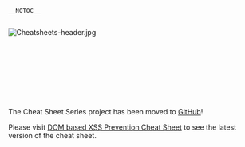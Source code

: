 `__NOTOC__`

<div style="width:100%;height:160px;border:0,margin:0;overflow: hidden;">

![Cheatsheets-header.jpg](Cheatsheets-header.jpg
"Cheatsheets-header.jpg")

</div>

The Cheat Sheet Series project has been moved to
[GitHub](https://github.com/OWASP/CheatSheetSeries)\!

Please visit [DOM based XSS Prevention Cheat
Sheet](https://github.com/OWASP/CheatSheetSeries/blob/master/cheatsheets/DOM_based_XSS_Prevention_Cheat_Sheet.md)
to see the latest version of the cheat sheet.